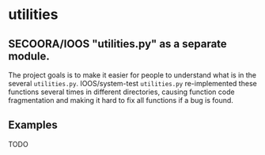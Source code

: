 # utilities

## SECOORA/IOOS "utilities.py" as a separate module.

The project goals is to make it easier for people to understand what is in
the several `utilities.py`.  IOOS/system-test `utilities.py` re-implemented
these functions several times in different directories, causing function
code fragmentation and making it hard to fix all functions if a bug is found.

## Examples
TODO
